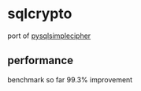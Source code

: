 # sqlcrypto
port of [pysqlsimplecipher](https://github.com/bssthu/pysqlsimplecipher)

## performance
benchmark so far 99.3% improvement
